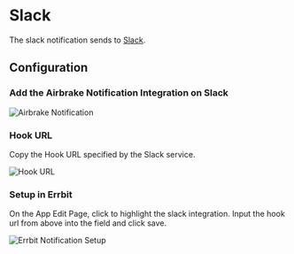 # Slack

The slack notification sends to [Slack](https://www.slack.com/).

## Configuration

### Add the Airbrake Notification Integration on Slack

![Airbrake Notification](airbrake_notification.png)

### Hook URL

Copy the Hook URL specified by the Slack service.

![Hook URL](hook_url.png)

### Setup in Errbit

On the App Edit Page, click to highlight the slack integration.
Input the hook url from above into the field and click save.

![Errbit Notification Setup](errbit_notification.png)
